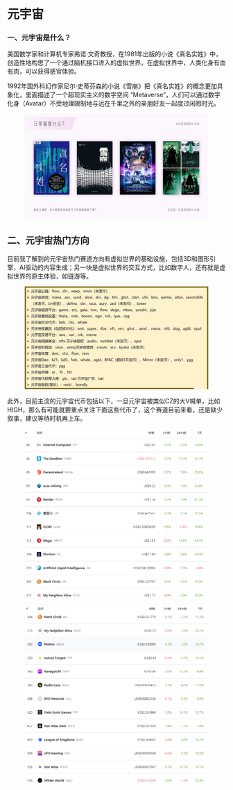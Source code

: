 # 元宇宙

### 一、元宇宙是什么？ <a href="#toc-1" id="toc-1"></a>

美国数学家和计算机专家弗诺·文奇教授，在1981年出版的小说《真名实姓》中，创造性地构思了一个通过脑机接口进入的虚拟世界，在虚拟世界中，人类化身有血有肉，可以获得感官体验。

1992年国外科幻作家尼尔·史蒂芬森的小说《雪崩》把《真名实姓》的概念更加具象化，里面描述了一个超现实主义的数字空间 “Metaverse”，人们可以通过数字化身（Avatar）不受地理限制地与远在千里之外的亲朋好友一起度过闲暇时光。

<figure><img src="../../.gitbook/assets/image (14) (1).png" alt=""><figcaption></figcaption></figure>

## **二、元宇宙热门方向**

目前我了解到的元宇宙热门赛道方向有虚拟世界的基础设施，包括3D和图形引擎，AI驱动的内容生成；另一块是虚拟世界的交互方式，比如数字人，还有就是虚拟世界的原生体验，如链游等。

<figure><img src="../../.gitbook/assets/image (1) (2).png" alt=""><figcaption></figcaption></figure>

此外，目前主流的元宇宙代币包括以下，一旦元宇宙被类似CZ的大V喊单，比如HIGH，那么有可能就要重点关注下面这些代币了，这个赛道目前来看，还是缺少叙事，建议等待时机再上车。

<figure><img src="../../.gitbook/assets/image (5).png" alt=""><figcaption></figcaption></figure>

<figure><img src="../../.gitbook/assets/image (9).png" alt=""><figcaption></figcaption></figure>

